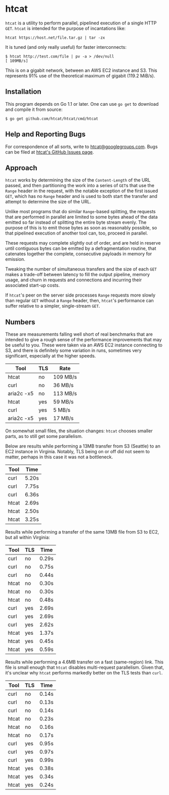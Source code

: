 # htcat #

`htcat` is a utility to perform parallel, pipelined execution of a
single HTTP `GET`.  `htcat` is intended for the purpose of
incantations like:

    htcat https://host.net/file.tar.gz | tar -zx

It is tuned (and only really useful) for faster interconnects:

    $ htcat http://test.com/file | pv -a > /dev/null
    [ 109MB/s]

This is on a gigabit network, between an AWS EC2 instance and S3.
This represents 91% use of the theoretical maximum of gigabit (119.2
MiB/s).

## Installation ##

This program depends on Go 1.1 or later.  One can use `go get` to
download and compile it from source:

    $ go get github.com/htcat/htcat/cmd/htcat

## Help and Reporting Bugs ##

For correspondence of all sorts, write to <htcat@googlegroups.com>.
Bugs can be filed at
[htcat's GitHub Issues page](https://github.com/htcat/htcat/issues).

## Approach ##

`htcat` works by determining the size of the `Content-Length` of the
URL passed, and then partitioning the work into a series of `GET`s
that use the `Range` header in the request, with the notable exception
of the first issued `GET`, which has no `Range` header and is used to
both start the transfer and attempt to determine the size of the URL.

Unlike most programs that do similar `Range`-based splitting, the
requests that are performed in parallel are limited to some bytes
ahead of the data emitted so far instead of splitting the entire byte
stream evenly.  The purpose of this is to emit those bytes as soon as
reasonably possible, so that pipelined execution of another tool can,
too, proceed in parallel.

These requests may complete slightly out of order, and are held in
reserve until contiguous bytes can be emitted by a defragmentation
routine, that catenates together the complete, consecutive payloads in
memory for emission.

Tweaking the number of simultaneous transfers and the size of each
`GET` makes a trade-off between latency to fill the output pipeline,
memory usage, and churn in requests and connections and incurring
their associated start-up costs.

If `htcat`'s peer on the server side processes `Range` requests more
slowly than regular `GET` without a `Range` header, then, `htcat`'s
performance can suffer relative to a simpler, single-stream `GET`.

## Numbers ##

These are measurements falling well short of real benchmarks that are
intended to give a rough sense of the performance improvements that
may be useful to you.  These were taken via an AWS EC2 instance
connecting to S3, and there is definitely some variation in runs,
sometimes very significant, especially at the higher speeds.

|Tool       | TLS | Rate     |
|-----------|-----|----------|
|htcat      | no  | 109 MB/s |
|curl       | no  | 36 MB/s  |
|aria2c -x5 | no  | 113 MB/s |
|htcat      | yes | 59 MB/s  |
|curl       | yes | 5 MB/s   |
|aria2c -x5 | yes | 17 MB/s  |

On somewhat small files, the situation changes: `htcat` chooses
smaller parts, as to still get some parallelism.

Below are results while performing a 13MB transfer from S3 (Seattle)
to an EC2 instance in Virginia.  Notably, TLS being on or off did not
seem to matter, perhaps in this case it was not a bottleneck.

| Tool   | Time     |
|--------|----------|
| curl   | 5.20s    |
| curl   | 7.75s    |
| curl   | 6.36s    |
| htcat  | 2.69s    |
| htcat  | 2.50s    |
| htcat  | 3.25s    |

Results while performing a transfer of the same 13MB file from S3 to
EC2, but all within Virginia:

| Tool       | TLS | Time     |
|------------|-----|----------|
| curl       | no  | 0.29s    |
| curl       | no  | 0.75s    |
| curl       | no  | 0.44s    |
| htcat      | no  | 0.30s    |
| htcat      | no  | 0.30s    |
| htcat      | no  | 0.48s    |
| curl       | yes | 2.69s    |
| curl       | yes | 2.69s    |
| curl       | yes | 2.62s    |
| htcat      | yes | 1.37s    |
| htcat      | yes | 0.45s    |
| htcat      | yes | 0.59s    |

Results while performing a 4.6MB transfer on a fast (same-region)
link.  This file is small enough that `htcat` disables multi-request
parallelism.  Given that, it's unclear why `htcat` performs markedly
better on the TLS tests than `curl`.

| Tool       | TLS | Time     |
|------------|-----|----------|
| curl       | no  | 0.14s    |
| curl       | no  | 0.13s    |
| curl       | no  | 0.14s    |
| htcat      | no  | 0.23s    |
| htcat      | no  | 0.16s    |
| htcat      | no  | 0.17s    |
| curl       | yes | 0.95s    |
| curl       | yes | 0.97s    |
| curl       | yes | 0.99s    |
| htcat      | yes | 0.38s    |
| htcat      | yes | 0.34s    |
| htcat      | yes | 0.24s    |
